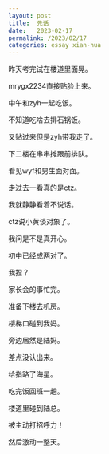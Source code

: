 ```yaml
---
layout: post
title:  先话
date:   2023-02-17
permalink: /2023/02/17
categories: essay xian-hua
---
```


昨天考完试在楼道里面晃。

mrygx2234直接贴脸上来。

中午和zyh一起吃饭。

不知道吃啥去排石锅饭。

又贴过来但是zyh带我走了。

下二楼在串串摊跟前排队。

看见wyf和男生面对面。

走过去一看真的是ctz。

我就静静看着不说话。

ctz说小黄谈对象了。

我问是不是真开心。

初中已经成两对了。

我捏？

家长会的事忙完。

准备下楼去机房。

楼梯口碰到我妈。

旁边居然是陆妈。

差点没认出来。

给指路了海星。

吃完饭回班一趟。

楼道里碰到陆总。

被主动打招呼力！

然后激动一整天。